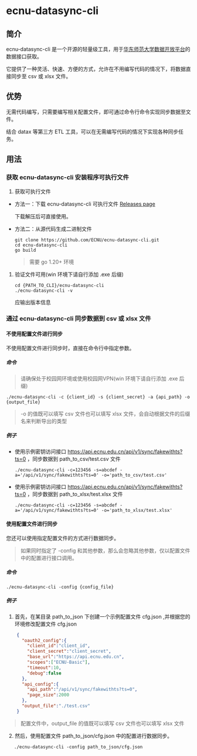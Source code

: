 # ecnu-datasync-cli

## 简介
ecnu-datasync-cli 是一个开源的轻量级工具，用于[华东师范大学数据开放平台](https://developer.ecnu.edu.cn/doc/#/)的数据接口获取。

它提供了一种灵活、快速、方便的方式，允许在不用编写代码的情况下，将数据直接同步至 csv 或 xlsx 文件。

## 优势

无需代码编写，只需要编写相关配置文件，即可通过命令行命令实现同步数据至文件。

结合 datax 等第三方 ETL 工具，可以在无需编写代码的情况下实现各种同步任务。

## 用法

### 获取 ecnu-datasync-cli 安装程序可执行文件
1. 获取可执行文件
* 方法一：下载 ecnu-datasync-cli 可执行文件 [Releases page](https://github.com/ECNU/ecnu-datasync-cli/releases/latest)

  下载解压后可直接使用。

* 方法二：从源代码生成二进制文件
  ```shell
  git clone https://github.com/ECNU/ecnu-datasync-cli.git
  cd ecnu-datasync-cli
  go build
  ```
    > 需要 go 1.20+ 环境  


1. 验证文件可用(win 环境下请自行添加 .exe 后缀)
    ```shell
    cd {PATH_TO_CLI}/ecnu-datasync-cli
    ./ecnu-datasync-cli -v
    ```
   应输出版本信息

### 通过 ecnu-datasync-cli 同步数据到 csv 或 xlsx 文件

#### 不使用配置文件进行同步

不使用配置文件进行同步时，直接在命令行中指定参数。

##### 命令

> 请确保处于校园网环境或使用校园网VPN(win 环境下请自行添加 .exe 后缀)

```shell
./ecnu-datasync-cli -c {client_id} -s {client_secret} -a {api_path} -o {output_file}
```
> -o 的值既可以填写 csv 文件也可以填写 xlsx 文件，会自动根据文件的后缀名来判断导出的类型
##### 例子

* 使用示例密钥访问接口 https://api.ecnu.edu.cn/api/v1/sync/fakewithts?ts=0 ，同步数据到 path_to_csv/test.csv 文件

  ```shell
  ./ecnu-datasync-cli -c=123456 -s=abcdef -a='/api/v1/sync/fakewithts?ts=0' -o='path_to_csv/test.csv'
  ```

* 使用示例密钥访问接口 https://api.ecnu.edu.cn/api/v1/sync/fakewithts?ts=0 ，同步数据到 path_to_xlsx/test.xlsx 文件

  ```shell
  ./ecnu-datasync-cli -c=123456 -s=abcdef -a='/api/v1/sync/fakewithts?ts=0' -o='path_to_xlsx/test.xlsx'
  ```

#### 使用配置文件进行同步

您还可以使用指定配置文件的方式进行数据同步。

> 如果同时指定了 -config 和其他参数，那么会忽略其他参数，仅以配置文件中的配置进行接口调用。

##### 命令
  ```shell
  ./ecnu-datasync-cli -config {config_file}
  ```
##### 例子
1. 首先，在某目录 path_to_json 下创建一个示例配置文件 cfg.json ,并根据您的环境修改配置文件 cfg.json

```json
    {
      "oauth2_config":{
        "client_id":"client_id",
        "client_secret":"client_secret",
        "base_url":"https://api.ecnu.edu.cn",
        "scopes":["ECNU-Basic"],
        "timeout":10,
        "debug":false
      },
      "api_config":{
        "api_path":"/api/v1/sync/fakewithts?ts=0",
        "page_size":2000
      },
      "output_file":"./test.csv"    
    }
```
> 配置文件中，output_file 的值既可以填写 csv 文件也可以填写 xlsx 文件

2. 然后，使用配置文件 path_to_json/cfg.json 中的配置进行数据同步。

```shell
   ./ecnu-datasync-cli -config path_to_json/cfg.json
```
   

